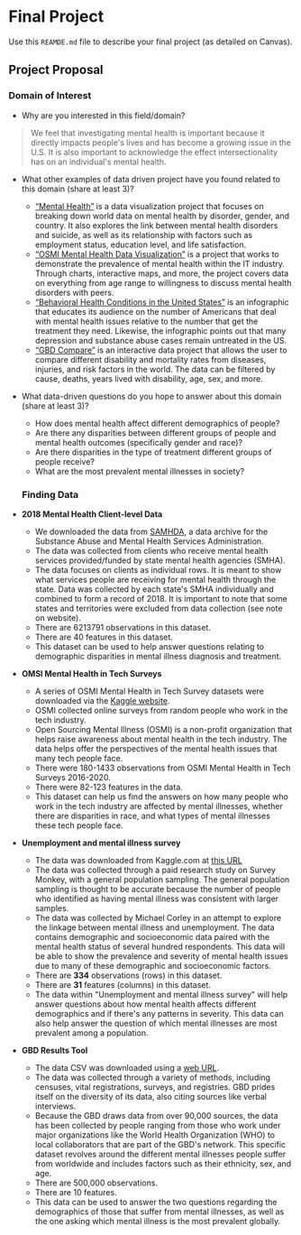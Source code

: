 # Final Project
Use this `REAMDE.md` file to describe your final project (as detailed on Canvas).

## Project Proposal

### Domain of Interest
* Why are you interested in this field/domain?
> We feel that investigating mental health is important because it directly impacts people's lives and has become a growing issue in the U.S. It is also important to acknowledge the effect intersectionality has on an individual's mental health.
* What other examples of data driven project have you found related to this domain (share at least 3)?
  * [“Mental Health”](https://ourworldindata.org/mental-health) is a data visualization project that focuses on breaking down world data on mental health by disorder, gender, and country. It also explores the link between mental health disorders and suicide, as well as its relationship with factors such as employment status, education level, and life satisfaction.
  * [“OSMI Mental Health Data Visualization”](https://nidhi729.github.io/DataVis-Mental-Health/) is a project that works to demonstrate the prevalence of mental health within the IT industry. Through charts, interactive maps, and more, the project covers data on everything from age range to willingness to discuss mental health disorders with peers.
  * [“Behavioral Health Conditions in the United States”](https://www.recoverymonth.gov/sites/default/files/toolkit/2017-data-visualizations.pdf) is an infographic that educates its audience on the number of Americans that deal with mental health issues relative to the number that get the treatment they need. Likewise, the infographic points out that many depression and substance abuse cases remain untreated in the US.
  * [“GBD Compare”](https://vizhub.healthdata.org/gbd-compare/) is an interactive data project that allows the user to compare different disability and mortality rates from diseases, injuries, and risk factors in the world. The data can be filtered by cause, deaths, years lived with disability, age, sex, and more.
* What data-driven questions do you hope to answer about this domain (share at least 3)?
  * How does mental health affect different demographics of people?
  * Are there any disparities between different groups of people and mental health outcomes (specifically gender and race)?
  * Are there disparities in the type of treatment different groups of people receive?
  * What are the most prevalent mental illnesses in society?

  ### Finding Data
* **2018 Mental Health Client-level Data**
  * We downloaded the data from [SAMHDA](https://www.datafiles.samhsa.gov/study-dataset/mental-health-client-level-data-2018-mh-cld-2018-ds0001-nid19104), a data archive for the Substance Abuse and Mental Health Services Administration.
  * The data was collected from clients who receive mental health services provided/funded by state mental health agencies (SMHA).
  * The data focuses on clients as individual rows. It is meant to show what services people are receiving for mental health through the state. Data was collected by each state's SMHA individually and combined to form a record of 2018. It is important to note that some states and territories were excluded from data collection (see note on website).
  * There are 6213791 observations in this dataset.
  * There are 40 features in this dataset.
  * This dataset can be used to help answer questions relating to demographic disparities in mental illness diagnosis and treatment.
* **OMSI Mental Health in Tech Surveys**
  * A series of OSMI Mental Health in Tech Survey datasets were downloaded via the [Kaggle website](https://www.kaggle.com/osmihelp).
  * OSMI collected online surveys from random people who work in the tech industry.  
  * Open Sourcing Mental Illness (OSMI) is a non-profit organization that helps raise awareness about mental health in the tech industry. The data helps offer the perspectives of the mental health issues that many tech people face.
  * There were 180-1433 observations from OSMI Mental Health in Tech Surveys 2016-2020.
  * There were 82-123 features in the data.
  * This dataset can help us find the answers on how many people who work in the tech industry are affected by mental illnesses, whether there are disparities in race, and what types of mental illnesses these tech people face.

* **Unemployment and mental illness survey**
  * The data was downloaded from Kaggle.com at [this URL](https://www.kaggle.com/michaelacorley/unemployment-and-mental-illness-survey)
  * The data was collected through a paid research study on Survey Monkey, with a general population sampling. The general population sampling is thought to be accurate because the number of people who identified as having mental illness was consistent with larger samples.
  * The data was collected by Michael Corley in an attempt to explore the linkage between mental illness and unemployment. The data contains demographic and socioeconomic data paired with the mental health status of several hundred respondents. This data will be able to show the prevalence and severity of mental health issues due to many of these demographic and socioeconomic factors.
  * There are __334__ observations (rows) in this dataset.
  * There are __31__ features (columns) in this dataset.
  * The data within "Unemployment and mental illness survey" will help answer questions about how mental health affects different demographics and if there's any patterns in severity. This data can also help answer the question of which mental illnesses are most prevalent among a population.
* **GBD Results Tool**
  * The data CSV was downloaded using a [web URL](https://s3.healthdata.org/gbd-api-2019-public/c96f6bc830512de44d86f3d5d38ff0f9_files/IHME-GBD_2019_DATA-c96f6bc8-3.zip).
  * The data was collected through a variety of methods, including censuses, vital registrations, surveys, and registries. GBD prides itself on the diversity of its data, also citing sources like verbal interviews.
  * Because the GBD draws data from over 90,000 sources, the data has been collected by people ranging from those who work under major organizations like the World Health Organization (WHO) to local collaborators that are part of the GBD's network. This specific dataset revolves around the different mental illnesses people suffer from worldwide and includes factors such as their ethnicity, sex, and age.
  * There are 500,000 observations.
  * There are 10 features.
  * This data can be used to answer the two questions regarding the demographics of those that suffer from mental illnesses, as well as the one asking which mental illness is the most prevalent globally.

